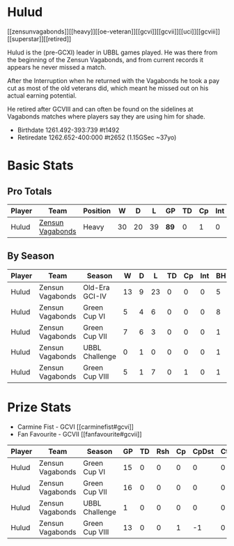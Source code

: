 # Hulud

[[zensunvagabonds]][[heavy]][[oe-veteran]][[gcvi]][[gcvii]][[uci]][[gcviii]][[superstar]][[retired]]

Hulud is the (pre-GCXI) leader in UBBL games played. He was there from the beginning of the Zensun Vagabonds, and from current records it appears he never missed a match. 

After the Interruption when he returned with the Vagabonds he took a pay cut as most of the old veterans did, which meant he missed out on his actual earning potential.

He retired after GCVIII and can often be found on the sidelines at Vagabonds matches where players say they are using him for shade.

* Birthdate 1261.492-393:739 #t1492
* Retiredate 1262.652-400:000 #t2652 (1.15GSec ~37yo)

# Basic Stats

## Pro Totals

| Player           | Team        | Position      | W  | D | L | GP   | TD   | Cp | Int | BH   | SI   | Ki   | MVP  | SPP  |
|------------------|-------------|---------------|----|---|---|------|------|----|-----|------|------|------|------|------|
| Hulud | [Zensun Vagabonds](../teams/zensunvagabonds) | Heavy     |   30 |   20 |   39 |   **89** |    0 |    1 |    0 |   15 |    10 |    3 |    7 |   92 |

## By Season

| Player | Team         | Season          | W  | D | L | TD   | Cp   | Int | BH   | SI   | Ki   | MVP  | SPP  |
|--------|--------------|-----------------|----|---|---|------|------|-----|------|------|------|------|------|
| Hulud | Zensun Vagabonds | Old-Era GCI-IV | 13 | 9 | 23 | 0 | 0 | 0 | 5 | 6 | 1 | 2 | 34 |
| Hulud | Zensun Vagabonds | Green Cup VI   |    5 |    4 |    6 |    0 |    0 |      0 |    8 |    3 |    1 |    0 |   24 |
| Hulud | Zensun Vagabonds | Green Cup VII  |    7 |    6 |    3 |    0 |    0 |      0 |    1 |    0 |    0 |    5 |   27 |
| Hulud | Zensun Vagabonds | UBBL Challenge |    0 |    1 |    0 |    0 |    0 |      0 |    1 |    0 |    0 |    0 |    2 |
| Hulud | Zensun Vagabonds | Green Cup VIII |    5 |    1 |    7 |    0 |    1 |      0 |    1 |    1 |    1 |    0 |    7 |

# Prize Stats

* Carmine Fist - GCVI [[carminefist#gcvi]]
* Fan Favourite - GCVII [[fanfavourite#gcvii]]


| Player | Team         | Season          | GP | TD  | Rsh | Cp   | CpDst | Ctch | Int | Cas  | Blk | Sck | MVP | SPP  |
|--------|--------------|-----------------|----|-----|-----|------|-------|------|-----|------|-----|-----|-----|------|
| Hulud | Zensun Vagabonds | Green Cup VI   |    15 |    0 |    0 |    0 |        0 |      0 |     0 |   **12** |    130 |     6 |    0 |   24 |
| Hulud | Zensun Vagabonds | Green Cup VII  |    16 |    0 |    0 |    0 |        0 |      0 |     0 |    1 |     84 |     3 |    **5** |   27 |
| Hulud | Zensun Vagabonds | UBBL Challenge |     1 |    0 |    0 |    0 |        0 |      0 |     0 |    1 |      2 |     0 |    0 |    2 |
| Hulud | Zensun Vagabonds | Green Cup VIII |    13 |    0 |    0 |    1 |       -1 |      0 |     0 |    3 |     44 |     0 |    0 |    7 |
